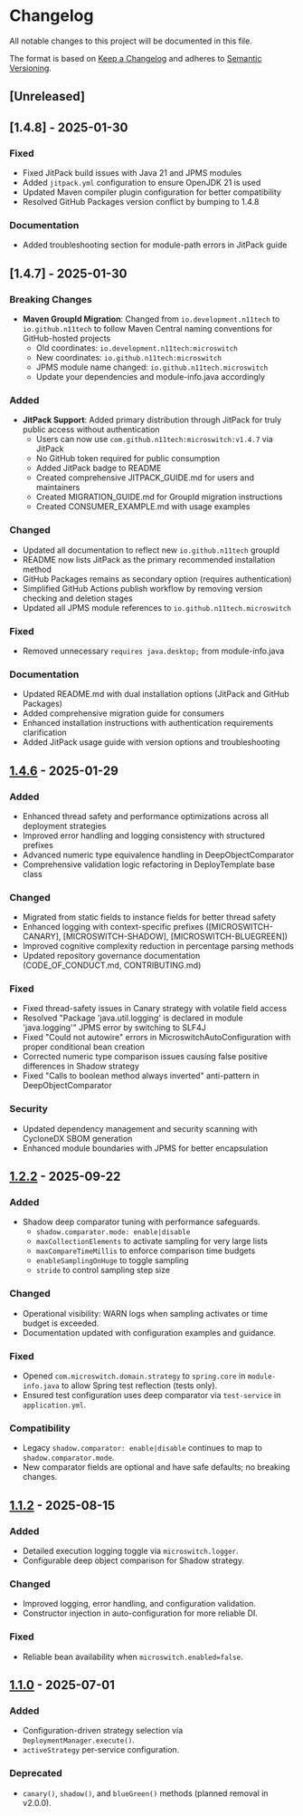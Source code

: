 # Changelog

All notable changes to this project will be documented in this file.

The format is based on [Keep a Changelog](https://keepachangelog.com/en/1.0.0/) and adheres to [Semantic Versioning](https://semver.org/spec/v2.0.0.html).

## [Unreleased]

## [1.4.8] - 2025-01-30

### Fixed
- Fixed JitPack build issues with Java 21 and JPMS modules
- Added `jitpack.yml` configuration to ensure OpenJDK 21 is used
- Updated Maven compiler plugin configuration for better compatibility
- Resolved GitHub Packages version conflict by bumping to 1.4.8

### Documentation
- Added troubleshooting section for module-path errors in JitPack guide

## [1.4.7] - 2025-01-30

### Breaking Changes
- **Maven GroupId Migration**: Changed from `io.development.n11tech` to `io.github.n11tech` to follow Maven Central naming conventions for GitHub-hosted projects
  - Old coordinates: `io.development.n11tech:microswitch`
  - New coordinates: `io.github.n11tech:microswitch`
  - JPMS module name changed: `io.github.n11tech.microswitch`
  - Update your dependencies and module-info.java accordingly

### Added
- **JitPack Support**: Added primary distribution through JitPack for truly public access without authentication
  - Users can now use `com.github.n11tech:microswitch:v1.4.7` via JitPack
  - No GitHub token required for public consumption
  - Added JitPack badge to README
  - Created comprehensive JITPACK_GUIDE.md for users and maintainers
  - Created MIGRATION_GUIDE.md for GroupId migration instructions
  - Created CONSUMER_EXAMPLE.md with usage examples

### Changed
- Updated all documentation to reflect new `io.github.n11tech` groupId
- README now lists JitPack as the primary recommended installation method
- GitHub Packages remains as secondary option (requires authentication)
- Simplified GitHub Actions publish workflow by removing version checking and deletion stages
- Updated all JPMS module references to `io.github.n11tech.microswitch`

### Fixed
- Removed unnecessary `requires java.desktop;` from module-info.java

### Documentation
- Updated README.md with dual installation options (JitPack and GitHub Packages)
- Added comprehensive migration guide for consumers
- Enhanced installation instructions with authentication requirements clarification
- Added JitPack usage guide with version options and troubleshooting

## [1.4.6] - 2025-01-29

### Added
- Enhanced thread safety and performance optimizations across all deployment strategies
- Improved error handling and logging consistency with structured prefixes
- Advanced numeric type equivalence handling in DeepObjectComparator
- Comprehensive validation logic refactoring in DeployTemplate base class

### Changed
- Migrated from static fields to instance fields for better thread safety
- Enhanced logging with context-specific prefixes ([MICROSWITCH-CANARY], [MICROSWITCH-SHADOW], [MICROSWITCH-BLUEGREEN])
- Improved cognitive complexity reduction in percentage parsing methods
- Updated repository governance documentation (CODE_OF_CONDUCT.md, CONTRIBUTING.md)

### Fixed
- Fixed thread-safety issues in Canary strategy with volatile field access
- Resolved "Package 'java.util.logging' is declared in module 'java.logging'" JPMS error by switching to SLF4J
- Fixed "Could not autowire" errors in MicroswitchAutoConfiguration with proper conditional bean creation
- Corrected numeric type comparison issues causing false positive differences in Shadow strategy
- Fixed "Calls to boolean method always inverted" anti-pattern in DeepObjectComparator

### Security
- Updated dependency management and security scanning with CycloneDX SBOM generation
- Enhanced module boundaries with JPMS for better encapsulation

## [1.2.2] - 2025-09-22

### Added
- Shadow deep comparator tuning with performance safeguards.
  - `shadow.comparator.mode: enable|disable`
  - `maxCollectionElements` to activate sampling for very large lists
  - `maxCompareTimeMillis` to enforce comparison time budgets
  - `enableSamplingOnHuge` to toggle sampling
  - `stride` to control sampling step size

### Changed
- Operational visibility: WARN logs when sampling activates or time budget is exceeded.
- Documentation updated with configuration examples and guidance.

### Fixed
- Opened `com.microswitch.domain.strategy` to `spring.core` in `module-info.java` to allow Spring test reflection (tests only).
- Ensured test configuration uses deep comparator via `test-service` in `application.yml`.

### Compatibility
- Legacy `shadow.comparator: enable|disable` continues to map to `shadow.comparator.mode`.
- New comparator fields are optional and have safe defaults; no breaking changes.

## [1.1.2] - 2025-08-15

### Added
- Detailed execution logging toggle via `microswitch.logger`.
- Configurable deep object comparison for Shadow strategy.

### Changed
- Improved logging, error handling, and configuration validation.
- Constructor injection in auto-configuration for more reliable DI.

### Fixed
- Reliable bean availability when `microswitch.enabled=false`.

## [1.1.0] - 2025-07-01

### Added
- Configuration-driven strategy selection via `DeploymentManager.execute()`.
- `activeStrategy` per-service configuration.

### Deprecated
- `canary()`, `shadow()`, and `blueGreen()` methods (planned removal in v2.0.0).


[1.4.6]: https://github.com/n11tech/microswitch/compare/v1.2.2...v1.4.6
[1.2.2]: https://github.com/n11tech/microswitch/compare/v1.1.2...v1.2.2
[1.1.2]: https://github.com/n11tech/microswitch/compare/v1.1.0...v1.1.2
[1.1.0]: https://github.com/n11tech/microswitch/releases/tag/v1.1.0

